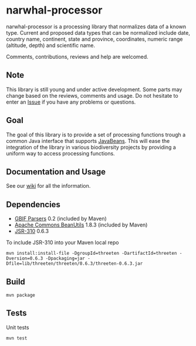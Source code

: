 narwhal-processor
=================

narwhal-processor is a processing library that normalizes data of a known type. Current and proposed data types that can be normalized include date, country name, continent, state and province, coordinates, numeric range (altitude, depth) and scientific name.

Comments, contributions, reviews and help are welcomed.

Note
----
This library is still young and under active development. Some parts may change based on the reviews, comments and usage. Do not hesitate to enter an [Issue](https://github.com/Canadensys/narwhal-processor/issues) if you have any problems or questions.

Goal
----
The goal of this library is to provide a set of processing functions trough a common Java interface that supports [JavaBeans](http://en.wikipedia.org/wiki/JavaBeans). This will ease the integration of the library in various biodiversity projects by providing a uniform way to access processing functions.

Documentation and Usage
-----------------------
See our [wiki](https://github.com/Canadensys/narwhal-processor/wiki) for all the information.

Dependencies
------------
 * [GBIF Parsers](http://code.google.com/p/gbif-common-resources/) 0.2 (included by Maven)
 * [Apache Commons BeanUtils](http://commons.apache.org/beanutils/) 1.8.3 (included by Maven)
 * [JSR-310](http://threeten.sourceforge.net/) 0.6.3

To include JSR-310 into your Maven local repo
```
mvn install:install-file -DgroupId=threeten -DartifactId=threeten -Dversion=0.6.3 -Dpackaging=jar -Dfile=lib/threeten/threeten/0.6.3/threeten-0.6.3.jar
```

Build
-----
```
mvn package
```

Tests
-----
Unit tests
```
mvn test
```